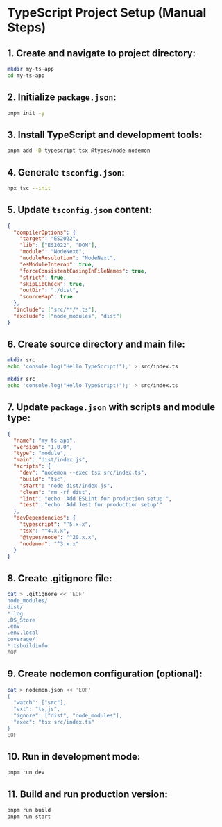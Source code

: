 # TypeScript Project Setup (Manual Steps)

## 1. Create and navigate to project directory:

```bash
mkdir my-ts-app
cd my-ts-app
```

## 2. Initialize `package.json`:

```bash
pnpm init -y
```

## 3. Install TypeScript and development tools:

```bash
pnpm add -D typescript tsx @types/node nodemon
```

## 4. Generate `tsconfig.json`:

```bash
npx tsc --init
```

## 5. Update `tsconfig.json` content:

```json
{
  "compilerOptions": {
    "target": "ES2022",
    "lib": ["ES2022", "DOM"],
    "module": "NodeNext",
    "moduleResolution": "NodeNext",
    "esModuleInterop": true,
    "forceConsistentCasingInFileNames": true,
    "strict": true,
    "skipLibCheck": true,
    "outDir": "./dist",
    "sourceMap": true
  },
  "include": ["src/**/*.ts"],
  "exclude": ["node_modules", "dist"]
}
```

## 6. Create source directory and main file:

```bash
mkdir src
echo 'console.log("Hello TypeScript!");' > src/index.ts
```

```bash
mkdir src
echo 'console.log("Hello TypeScript!");' > src/index.ts
```

## 7. Update `package.json` with scripts and module type:

```json
{
  "name": "my-ts-app",
  "version": "1.0.0",
  "type": "module",
  "main": "dist/index.js",
  "scripts": {
    "dev": "nodemon --exec tsx src/index.ts",
    "build": "tsc",
    "start": "node dist/index.js",
    "clean": "rm -rf dist",
    "lint": "echo 'Add ESLint for production setup'",
    "test": "echo 'Add Jest for production setup'"
  },
  "devDependencies": {
    "typescript": "^5.x.x",
    "tsx": "^4.x.x",
    "@types/node": "^20.x.x",
    "nodemon": "^3.x.x"
  }
}
```

## 8. Create .gitignore file:

```bash
cat > .gitignore << 'EOF'
node_modules/
dist/
*.log
.DS_Store
.env
.env.local
coverage/
*.tsbuildinfo
EOF
```

## 9. Create nodemon configuration (optional):

```bash
cat > nodemon.json << 'EOF'
{
  "watch": ["src"],
  "ext": "ts,js",
  "ignore": ["dist", "node_modules"],
  "exec": "tsx src/index.ts"
}
EOF
```

## 10. Run in development mode:

```bash
pnpm run dev
```

## 11. Build and run production version:

```bash
pnpm run build
pnpm run start
```
